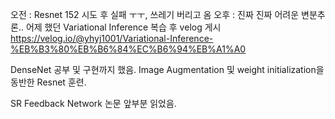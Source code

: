 오전 : Resnet 152 시도 후 실패 ㅜㅜ, 쓰레기 버리고 옴
오후 : 진짜 진짜 어려운 변분추론.. 어제 했던 Variational Inference 복습 후 velog 게시
https://velog.io/@yhyj1001/Variational-Inference-%EB%B3%80%EB%B6%84%EC%B6%94%EB%A1%A0

DenseNet 공부 및 구현까지 했음. Image Augmentation 및 weight initialization을 동반한 Resnet 훈련.

SR Feedback Network 논문 앞부분 읽었음.


